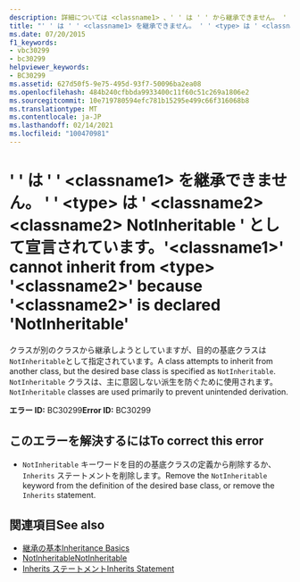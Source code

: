 ```yaml
---
description: 詳細については <classname1> 、' ' は ' ' から継承できません。 ' ' <type> は ' <classname2> <classname2> NotInheritable ' として宣言されています。
title: "' ' は ' ' <classname1> を継承できません。 ' ' <type> は ' <classname2> <classname2> NotInheritable ' として宣言されています。"
ms.date: 07/20/2015
f1_keywords:
- vbc30299
- bc30299
helpviewer_keywords:
- BC30299
ms.assetid: 627d50f5-9e75-495d-93f7-50096ba2ea08
ms.openlocfilehash: 484b240cfbbda9933400c11f60c51c269a1806e2
ms.sourcegitcommit: 10e719780594efc781b15295e499c66f316068b8
ms.translationtype: MT
ms.contentlocale: ja-JP
ms.lasthandoff: 02/14/2021
ms.locfileid: "100470981"
---
```

# <a name="classname1-cannot-inherit-from-type-classname2-because-classname2-is-declared-notinheritable"></a><span data-ttu-id="87794-103">' ' は ' ' \<classname1> を継承できません。 ' ' \<type> は ' \<classname2> \<classname2> NotInheritable ' として宣言されています。</span><span class="sxs-lookup"><span data-stu-id="87794-103">'\<classname1>' cannot inherit from \<type> '\<classname2>' because '\<classname2>' is declared 'NotInheritable'</span></span>

<span data-ttu-id="87794-104">クラスが別のクラスから継承しようとしていますが、目的の基底クラスは `NotInheritable`として指定されています。</span><span class="sxs-lookup"><span data-stu-id="87794-104">A class attempts to inherit from another class, but the desired base class is specified as `NotInheritable`.</span></span> <span data-ttu-id="87794-105">`NotInheritable` クラスは、主に意図しない派生を防ぐために使用されます。</span><span class="sxs-lookup"><span data-stu-id="87794-105">`NotInheritable` classes are used primarily to prevent unintended derivation.</span></span>  
  
 <span data-ttu-id="87794-106">**エラー ID:** BC30299</span><span class="sxs-lookup"><span data-stu-id="87794-106">**Error ID:** BC30299</span></span>  
  
## <a name="to-correct-this-error"></a><span data-ttu-id="87794-107">このエラーを解決するには</span><span class="sxs-lookup"><span data-stu-id="87794-107">To correct this error</span></span>  
  
- <span data-ttu-id="87794-108">`NotInheritable` キーワードを目的の基底クラスの定義から削除するか、 `Inherits` ステートメントを削除します。</span><span class="sxs-lookup"><span data-stu-id="87794-108">Remove the `NotInheritable` keyword from the definition of the desired base class, or remove the `Inherits` statement.</span></span>  
  
## <a name="see-also"></a><span data-ttu-id="87794-109">関連項目</span><span class="sxs-lookup"><span data-stu-id="87794-109">See also</span></span>

- [<span data-ttu-id="87794-110">継承の基本</span><span class="sxs-lookup"><span data-stu-id="87794-110">Inheritance Basics</span></span>](../programming-guide/language-features/objects-and-classes/inheritance-basics.md)
- [<span data-ttu-id="87794-111">NotInheritable</span><span class="sxs-lookup"><span data-stu-id="87794-111">NotInheritable</span></span>](../language-reference/modifiers/notinheritable.md)
- [<span data-ttu-id="87794-112">Inherits ステートメント</span><span class="sxs-lookup"><span data-stu-id="87794-112">Inherits Statement</span></span>](../language-reference/statements/inherits-statement.md)
